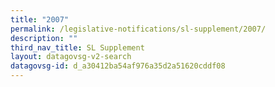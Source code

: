 ```yaml
---
title: "2007"
permalink: /legislative-notifications/sl-supplement/2007/
description: ""
third_nav_title: SL Supplement
layout: datagovsg-v2-search
datagovsg-id: d_a30412ba54af976a35d2a51620cddf08
---
```

